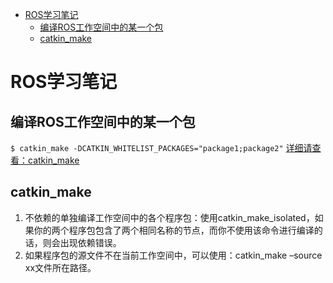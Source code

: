 <!-- @import "[TOC]" {cmd="toc" depthFrom=1 depthTo=6 orderedList=false} -->
<!-- code_chunk_output -->

* [ROS学习笔记](#ros学习笔记)
	* [编译ROS工作空间中的某一个包](#编译ros工作空间中的某一个包)
	* [catkin_make](#catkin_make)

<!-- /code_chunk_output -->

# ROS学习笔记
## 编译ROS工作空间中的某一个包
`$ catkin_make -DCATKIN_WHITELIST_PACKAGES="package1;package2"`
[详细请查看：catkin_make](http://wiki.ros.org/catkin/commands/catkin_make)

## catkin_make
1.  不依赖的单独编译工作空间中的各个程序包：使用catkin_make_isolated，如果你的两个程序包包含了两个相同名称的节点，而你不使用该命令进行编译的话，则会出现依赖错误。
2. 如果程序包的源文件不在当前工作空间中，可以使用：catkin_make –source xx文件所在路径。
